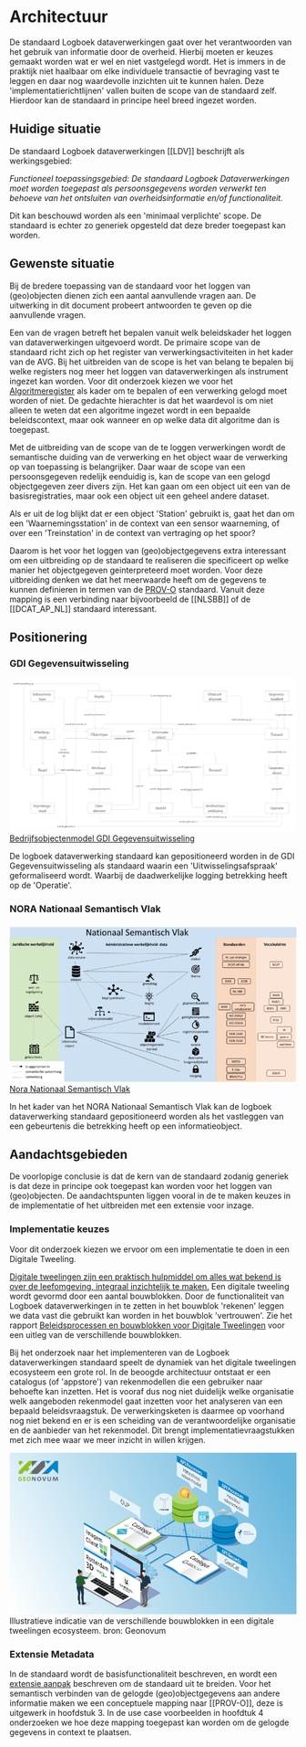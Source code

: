 # Architectuur

De standaard Logboek dataverwerkingen gaat over het verantwoorden van het gebruik van informatie door de overheid. Hierbij moeten er keuzes gemaakt worden wat er wel en niet vastgelegd wordt. Het is immers in de praktijk niet haalbaar om elke individuele transactie of bevraging vast te leggen en daar nog waardevolle inzichten uit te kunnen halen. Deze 'implementatierichtlijnen' vallen buiten de scope van de standaard zelf. Hierdoor kan de standaard in principe heel breed ingezet worden.

## Huidige situatie

De standaard Logboek dataverwerkingen [[LDV]] beschrijft als werkingsgebied:

*Functioneel toepassingsgebied: De standaard Logboek Dataverwerkingen moet worden toegepast als persoonsgegevens worden verwerkt ten behoeve van het ontsluiten van overheidsinformatie en/of functionaliteit.*

Dit kan beschouwd worden als een 'minimaal verplichte' scope.
De standaard is echter zo generiek opgesteld dat deze breder toegepast kan worden.

## Gewenste situatie

Bij de bredere toepassing van de standaard voor het loggen van (geo)objecten dienen zich een aantal aanvullende vragen aan. De uitwerking in dit document probeert antwoorden te geven op die aanvullende vragen.

Een van de vragen betreft het bepalen vanuit welk beleidskader het loggen van dataverwerkingen uitgevoerd wordt. De primaire scope van de standaard richt zich op het register van verwerkingsactiviteiten in het kader van de AVG. Bij het uitbreiden van de scope is het van belang te bepalen bij welke registers nog meer het loggen van dataverwerkingen als instrument ingezet kan worden. Voor dit onderzoek kiezen we voor het [Algoritmeregister](https://algoritmes.overheid.nl/nl) als kader om te bepalen of een verwerking gelogd moet worden of niet. De gedachte hierachter is dat het waardevol is om niet alleen te weten dat een algoritme ingezet wordt in een bepaalde beleidscontext, maar ook wanneer en op welke data dit algoritme dan is toegepast.

Met de uitbreiding van de scope van de te loggen verwerkingen wordt de semantische duiding van de verwerking en het object waar de verwerking op van toepassing is belangrijker. Daar waar de scope van een persoonsgegeven redelijk eenduidig is, kan de scope van een gelogd objectgegeven zeer divers zijn. Het kan gaan om een object uit een van de basisregistraties, maar ook een object uit een geheel andere dataset.

<aside class='example'><!-- markdownlint-disable-line -->
Als er uit de log blijkt dat er een object 'Station' gebruikt is, gaat het dan om een 'Waarnemingsstation' in de context van een sensor waarneming, of over een 'Treinstation' in de context van vertraging op het spoor?
</aside><!-- markdownlint-disable-line -->

Daarom is het voor het loggen van (geo)objectgegevens extra interessant om een uitbreiding op de standaard te realiseren die specificeert op welke manier het objectgegeven geinterpreteerd moet worden. Voor deze uitbreiding denken we dat het meerwaarde heeft om de gegevens te kunnen definieren in termen van de [PROV-O](https://www.w3.org/TR/prov-o/) standaard. Vanuit deze mapping is een verbinding naar bijvoorbeeld de  [[NLSBB]] of de [[DCAT_AP_NL]] standaard interessant.

## Positionering

### GDI Gegevensuitwisseling

![GDI Gegevensuitwisseling Bedrijfsobjectenmodel](./respec/media/gdi-gegevensuitwisseling-bedrijfsobjectenmodel.png)
[Bedrijfsobjectenmodel GDI Gegevensuitwisseling](https://minbzk.github.io/gdi-gegevensuitwisseling/?view=id-efc531031d114860a309f6eeacdad289)

De logboek dataverwerking standaard kan gepositioneerd worden in de GDI Gegevensuitwisseling als standaard waarin een 'Uitwisselingsafspraak' geformaliseerd wordt. Waarbij de daadwerkelijke logging betrekking heeft op de 'Operatie'.

### NORA Nationaal Semantisch Vlak

![Nora Nationaal Semantisch Vlak](./respec/media/Nora-Nationaal_semantisch_vlak.png)
[Nora Nationaal Semantisch Vlak](https://www.noraonline.nl/wiki/Nationaal_Semantisch_Vlak)

In het kader van het NORA Nationaal Semantisch Vlak kan de logboek dataverwerking standaard gepositioneerd worden als het vastleggen van een gebeurtenis die betrekking heeft op een informatieobject.

## Aandachtsgebieden

De voorlopige conclusie is dat de kern van de standaard zodanig generiek is dat deze in principe ook toegepast kan worden voor het loggen van (geo)objecten.
De aandachtspunten liggen vooral in de te maken keuzes in de implementatie of het uitbreiden met een extensie voor inzage.

### Implementatie keuzes

Voor dit onderzoek kiezen we ervoor om een implementatie te doen in een Digitale Tweeling.

[Digitale tweelingen zijn een praktisch hulpmiddel om alles wat bekend is over de leefomgeving, integraal inzichtelijk te maken.](https://www.geonovum.nl/themas/digital-twins) Een digitale tweeling wordt gevormd door een aantal bouwblokken. Door de functionaliteit van Logboek dataverwerkingen in te zetten in het bouwblok 'rekenen' leggen we data vast die gebruikt kan worden in het bouwblok 'vertrouwen'. Zie het rapport [Beleidsprocessen en bouwblokken voor Digitale Tweelingen](https://www.geonovum.nl/uploads/documents/Eindrapport%20Advies%20Beleid%20en%20Digital%20Twins%20-%20provincie%20Utrecht%20v1.3d.pdf) voor een uitleg van de verschillende bouwblokken.

Bij het onderzoek naar het implementeren van de Logboek dataverwerkingen standaard speelt de dynamiek van het digitale tweelingen ecosysteem een grote rol. In de beoogde architectuur ontstaat er een catalogus (of 'appstore') van rekenmodellen die een gebruiker naar behoefte kan inzetten. Het is vooraf dus nog niet duidelijk welke organisatie welk aangeboden rekenmodel gaat inzetten voor het analyseren van een bepaald beleidsvraagstuk. De verwerkingsketen is daarmee op voorhand nog niet bekend en er is een scheiding van de verantwoordelijke organisatie en de aanbieder van het rekenmodel. Dit brengt implementatievraagstukken met zich mee waar we meer inzicht in willen krijgen.

![Dynamiek in Digitaal Tweelingen Ecosysteem](./respec/media/Front-Backend_achtergrond.png)
Illustratieve indicatie van de verschillende bouwblokken in een digitale tweelingen ecosysteem. bron: Geonovum

### Extensie Metadata

In de standaard wordt de basisfunctionaliteit beschreven, en wordt een [extensie aanpak](https://logius-standaarden.github.io/logboek-dataverwerkingen/#extensies) beschreven om de standaard uit te breiden. Voor het semantisch verbinden van de gelogde (geo)objectgegevens aan andere informatie maken we een conceptuele mapping naar [[PROV-O]], deze is uitgewerk in hoofdstuk 3. In de use case voorbeelden in hoofdtuk 4 onderzoeken we hoe deze mapping toegepast kan worden om de gelogde gegevens in context te plaatsen.
